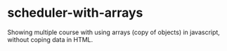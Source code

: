 # scheduler-with-arrays
Showing multiple course with using arrays (copy of objects) in javascript, without coping data in HTML.
